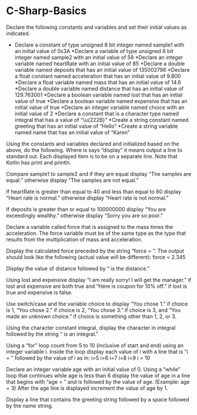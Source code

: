 # C-Sharp-Basics

Declare the following constants and variables and set their initial values as indicated.

* Declare a constant of type unsigned 8 bit integer named sample1 with an initial value of 0x3A
*Declare a variable of type unsigned 8 bit integer named sample2 with an initial value of 58
*Declare an integer variable named heartRate with an initial value of 85
*Declare a double variable named deposits that has an initial value of 135002796
*Declare a float constant named acceleration that has an initial value of 9.800
*Declare a float variable named mass that has an initial value of 14.6
*Declare a double variable named distance that has an initial value of 129.763001
*Declare a boolean variable named lost that has an initial value of true
*Declare a boolean variable named expensive that has an initial value of true
*Declare an integer variable named choice with an initial value of 2
*Declare a constant that is a character type named integral that has a value of “\u{222B}”
*Create a string constant named greeting that has an initial value of “Hello”
*Create a string variable named name that has an initial value of “Karen”

Using the constants and variables declared and initialized based on the above, do the following. Where is says “display” it means output a line to standard out. Each displayed item is to be on a separate line. Note that Kotlin has print and println.

Compare sample1 to sample2 and if they are equal display “The samples are equal.” otherwise display “The samples are not equal.”

If heartRate is greater than equal to 40 and less than equal to 80 display “Heart rate is normal.” otherwise display “Heart rate is not normal.”

If deposits is greater than or equal to 100000000 display “You are exceedingly wealthy.” otherwise display “Sorry you are so poor.”

Declare a variable called force that is assigned to the mass times the acceleration. The force variable must be of the same type as the type that results from the multiplication of mass and acceleration.

Display the calculated force preceded by the string “force = ”. The output should look like the following (actual value will be different): force = 2.345

Display the value of distance followed by “ is the distance.”

Using lost and expensive display “I am really sorry! I will get the manager.” if lost and expensive are both true and “Here is coupon for 10% off.” if lost is true and expensive is false.

Use switch/case and the variable choice to display “You chose 1.” if choice is 1, “You chose 2.” if choice is 2, “You chose 3.” if choice is 3, and “You made an unknown choice.” if choice is something other than 1, 2, or 3.

Using the character constant integral, display the character in integral followed by the string “ is an integral.”

Using a “for” loop count from 5 to 10 (inclusive of start and end) using an integer variable i. Inside the loop display each value of i with a line that is “i = ” followed by the value of i as in:
i=5
i=6
i=7
i=8
i=9
i = 10

Declare an integer variable age with an initial value of 0. Using a “while” loop that continues while age is less than 6 display the value of age in a line that begins with “age = ” and is followed by the value of age. (Example: age = 3) After the age line is displayed increment the value of age by 1.

Display a line that contains the greeting string followed by a space followed by the name string.
